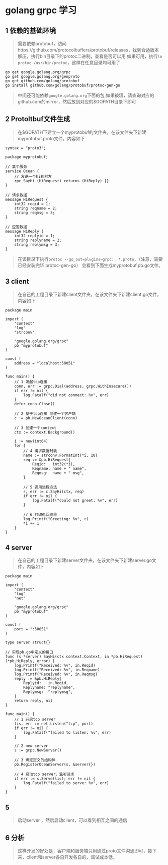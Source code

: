 # golang grpc 学习

## 1 依赖的基础环境
>需要依赖protobuf，访问https://github.com/protocolbuffers/protobuf/releases，找到合适版本
>解压，执行bin目录下的protoc二进制，查看是否可以用
>如果可用，执行`ln protoc /usr/bin/protoc`，这样在任意目录均可用了

```
go get google.golang.org/grpc
go get google.golang.org/genproto
go get github.com/golang/protobuf
go install github.com/golang/protobuf/protoc-gen-go
```

>中间还可能依赖`google.golang.org`下面的包,如果被墙，请查询对应的github.com的mirror，然后放到对应的$GOPATH目录下即可

## 2 Protoltbuf文件生成
>在$GOPATH下建立一个myprotobuf的文件夹，在该文件夹下新建myprotobuf.proto文件，内容如下

```
syntax = "proto3";

package myprotobuf;

// 某个服务
service Ocean {
    // 发送一个hi到对方
    rpc SayHi (HiRequest) returns (HiReply) {}
}

// 请求数据
message HiRequest {
    int32 reqid = 1;
    string reqname = 2;
    string reqmsg = 3;
}

// 应答数据
message HiReply {
    int32 replyid = 1;
    string replyname = 2;
    string replymsg = 3;
}
```

>在该目录下执行`protoc --go_out=plugins=grpc:. *.proto`，（注意，需要已经安装完毕 protoc-gen-go）
>会看到下面生成myprotobuf.pb.go文件。

## 3 client
>在自己的工程目录下新建client文件夹，在该文件夹下新建client.go文件，内容如下

```
package main

import (
	"context"
	"log"
	"strconv"

	"google.golang.org/grpc"
	pb "myprotobuf"
)

const (
	address = "localhost:50051"
)

func main() {
	// 1 发起tcp连接
	conn, err := grpc.Dial(address, grpc.WithInsecure())
	if err != nil {
		log.Fatalf("did not connect: %v", err)
	}
	defer conn.Close()

	// 2 基于tcp连接 创建一个客户端
	c := pb.NewOceanClient(conn)

	// 3 创建一个context
	ctx := context.Background()

	i := new(int64)
	for {
		// 4 请求数据封装
		name := strconv.FormatInt(*i, 10)
		req := &pb.HiRequest{
			Reqid:   int32(*i),
			Reqname: name + " name",
			Reqmsg:  name + " msg",
		}

		// 5 调用远程方法
		r, err := c.SayHi(ctx, req)
		if err != nil {
			log.Fatalf("could not greet: %v", err)
		}

		// 6 打印返回结果
		log.Printf("Greeting: %v", r)
		*i += 1
	}
}
```

## 4 server
>在自己的工程目录下新建server文件夹，在该文件夹下新建server.go文件，内容如下

```
package main

import (
	"context"
	"log"
	"net"

	"google.golang.org/grpc"
	pb "myprotobuf"
)

const (
	port = ":50051"
)

type server struct{}

// 实现pb.go中定义的接口
func (s *server) SayHi(ctx context.Context, in *pb.HiRequest) (*pb.HiReply, error) {
	log.Printf("Received: %v", in.Reqid)
	log.Printf("Received: %v", in.Reqname)
	log.Printf("Received: %v", in.Reqmsg)
	reply := &pb.HiReply{
		Replyid:   in.Reqid,
		Replyname: "replyname",
		Replymsg:  "replymsg",
	}
	return reply, nil
}

func main() {
	// 1 开启tcp server
	lis, err := net.Listen("tcp", port)
	if err != nil {
		log.Fatalf("failed to listen: %v", err)
	}

	// 2 new server
	s := grpc.NewServer()

	// 3 绑定定义的结构体
	pb.RegisterOceanServer(s, &server{})

	// 4 启动tcp server，监听请求
	if err := s.Serve(lis); err != nil {
		log.Fatalf("failed to serve: %v", err)
	}
}

```

## 5
> 启动server ，然后启动client，可以看到相互之间的通信

## 6 分析
>这样开发的好处是，客户端和服务端只用通过proto文件沟通即可，接下来，client和server各自开发各自的，调试成本低。
